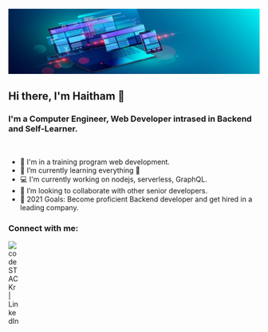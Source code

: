 ![](https://github.com/HaithamAjaj/HaithamAjaj/blob/main/web-development-neko2.jpg)

## Hi there, I'm Haitham 👋 

### I'm a Computer Engineer, Web Developer intrased in Backend and Self-Learner.
<br/>

- 🔭 I'm in a training program web development.
- 🌱 I’m currently learning everything 🤣
- 💻 I'm currently working on nodejs, serverless, GraphQL.
- 👯 I’m looking to collaborate with other senior developers.
- 🥅 2021 Goals: Become proficient Backend developer and get hired in a leading company.

### Connect with me:

[<img align="left" alt="codeSTACKr | LinkedIn" width="22px" src="https://cdn.jsdelivr.net/npm/simple-icons@v3/icons/linkedin.svg" />][linkedin]


[linkedin]: https://www.linkedin.com/in/haitham-ajaj



<!--
**HaithamAjaj/HaithamAjaj** is a ✨ _special_ ✨ repository because its `README.md` (this file) appears on your GitHub profile.

Here are some ideas to get you started:

- 🔭 I’m currently working on ...
- 🌱 I’m currently learning ...
- 👯 I’m looking to collaborate on ...
- 🤔 I’m looking for help with ...
- 💬 Ask me about ...
- 📫 How to reach me: ...
- 😄 Pronouns: ...
- ⚡ Fun fact: ...
-->
